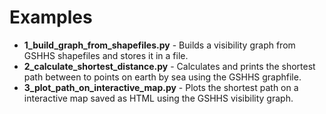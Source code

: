 # Examples

* **1_build_graph_from_shapefiles.py** - Builds a visibility graph from GSHHS shapefiles and stores it in a file.
* **2_calculate_shortest_distance.py** - Calculates and prints the shortest path between to points on earth by sea
  using the GSHHS graphfile. 
* **3_plot_path_on_interactive_map.py** - Plots the shortest path on a interactive map saved as HTML using the GSHHS
  visibility graph.
